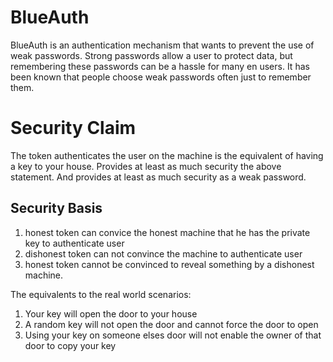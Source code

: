 # BlueAuth
BlueAuth is an authentication mechanism that wants to prevent the use of weak passwords.
Strong passwords allow a user to protect data, but remembering these passwords can be a hassle for many en users.
It has been known that people choose weak passwords often just to remember them.

# Security Claim
The token authenticates the user on the machine is the equivalent of having a key to your house.
Provides at least as much security the above statement.
And provides at least as much security as a weak password.

## Security Basis
1. honest token can convice the honest machine that he has the private key to authenticate user
2. dishonest token can not convince the machine to authenticate user
3. honest token cannot be convinced to reveal something by a dishonest machine.

The equivalents to the real world scenarios:
1. Your key will open the door to your house
2. A random key will not open the door and cannot force the door to open
3. Using your key on someone elses door will not enable the owner of that door to copy your key